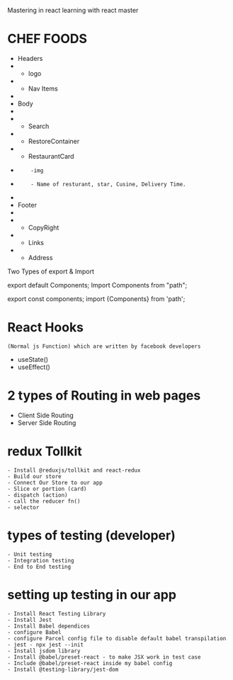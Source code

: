 Mastering in react learning with react master

# CHEF FOODS

- Headers
- - logo
- - Nav Items
-
- Body
-
- - Search
- - RestoreContainer
- - RestaurantCard
-         -img
-         - Name of resturant, star, Cusine, Delivery Time.
-
- Footer
-
- - CopyRight
- - Links
- - Address

Two Types of export & Import

export default Components;
Import Components from "path";

export const components;
import {Components} from 'path';

# React Hooks

    (Normal js Function) which are written by facebook developers

- useState()
- useEffect()

# 2 types of Routing in web pages

- Client Side Routing
- Server Side Routing

# redux Tollkit

    - Install @reduxjs/tollkit and react-redux
    - Build our store
    - Connect Our Store to our app
    - Slice or portion (card)
    - dispatch (action)
    - call the reducer fn()
    - selector

# types of testing (developer)

    - Unit testing
    - Integration testing
    - End to End testing

# setting up testing in our app

    - Install React Testing Library
    - Install Jest
    - Install Babel dependices
    - configure Babel
    - configure Parcel config file to disable default babel transpilation
    - jest - npx jest --init
    - Install jsdom library
    - Install @babel/preset-react - to make JSX work in test case
    - Include @babel/preset-react inside my babel config
    - Install @testing-library/jest-dom
